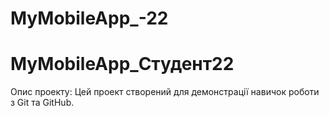 # MyMobileApp_-22
# MyMobileApp_Студент22
Опис проекту:
Цей проект створений для демонстрації навичок роботи з Git та GitHub.
